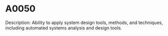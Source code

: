 # A0050
Description: Ability to apply system design tools, methods, and techniques, including automated systems analysis and design tools.
